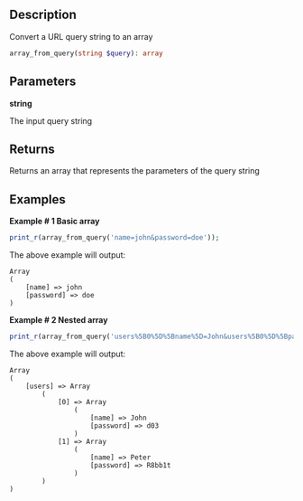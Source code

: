 ## Description

Convert a URL query string to an array

```php
array_from_query(string $query): array
```

## Parameters

**string**

The input query string

## Returns

Returns an array that represents the parameters of the query string

## Examples

**Example # 1 Basic array**

```php
print_r(array_from_query('name=john&password=doe'));
```

The above example will output:

```
Array
(
    [name] => john
    [password] => doe
)

```


**Example # 2 Nested array**

```php
print_r(array_from_query('users%5B0%5D%5Bname%5D=John&users%5B0%5D%5Bpassword%5D=d03&users%5B1%5D%5Bname%5D=Peter&users%5B1%5D%5Bpassword%5D=R8bb1t'));
```

The above example will output:

```
Array
(
    [users] => Array
        (
            [0] => Array
                (
                    [name] => John
                    [password] => d03
                )
            [1] => Array
                (
                    [name] => Peter
                    [password] => R8bb1t
                )
        )
)
```